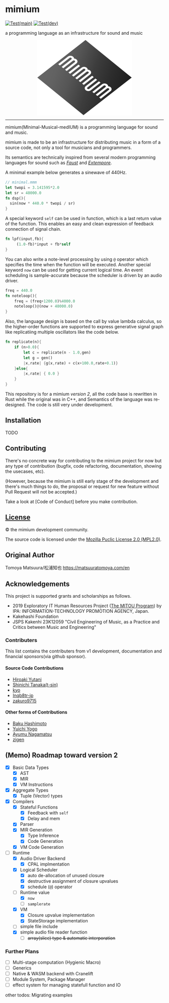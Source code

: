 # mimium 

[![Test(main)](https://github.com/tomoyanonymous/mimium-rs/actions/workflows/ci.yaml/badge.svg?branch=main)](https://github.com/tomoyanonymous/mimium-rs/actions/workflows/ci.yaml) [![Test(dev)](https://github.com/tomoyanonymous/mimium-rs/actions/workflows/ci.yaml/badge.svg?branch=dev)](https://github.com/tomoyanonymous/mimium-rs/actions/workflows/ci.yaml)

a programming language as an infrastructure for sound and music

<p style="display:flex; justify-content:center;">
<img src = "mimium_logo_slant.svg" width="300" alt="An icon of the mimium. The word “mimium” is written in small caps, white letters at an angle on a gray diamond-shaped background with a gradient. The vertical bars of the letters are evenly spaced, making it look like a pedestrian crossing." />
</p>

---

mimium(MInimal-Musical-medIUM) is a programming language for sound and music.

mimium is made to be an infrastructure for distributing music in a form of a source code, not only a tool for musicians and programmers.

Its semantics are technically inspired from several modern programming languages for sound such as *[Faust](https://faust.grame.fr)* and *[Extempore](https://extemporelang.github.io/)*.

A minimal example below generates a sinewave of 440Hz.

```rust
// minimal.mmm
let twopi = 3.141595*2.0
let sr = 48000.0
fn dsp(){
  sin(now * 440.0 * twopi / sr)
}
```

A special keyword `self` can be used in function, which is a last return value of the function.
This enables an easy and clean expression of feedback connection of signal chain.

```rust
fn lpf(input,fb){    
     (1.0-fb)*input + fb*self
}
```

You can also write a note-level processing by using `@` operator which specifies the time when the function will be executed. Another special keyword `now` can be used for getting current logical time.
An event scheduling is sample-accurate because the scheduler is driven by an audio driver.

```rust
freq = 440.0
fn noteloop(){
    freq = (freq+1200.0)%4000.0
    noteloop()@(now + 48000.0)
}
```

Also, the language design is based on the call by value lambda calculus, so the higher-order functions are supported to express generative signal graph like replicatiing multiple oscillators like the code below.

```rust
fn replicate(n){
    if (n>0.0){
        let c = replicate(n - 1.0,gen)
        let g = gen()
        |x,rate| {g(x,rate) + c(x+100.0,rate+0.1)}
    }else{
        |x,rate| { 0.0 }
    }
}
```

This repository is for a mimium *version 2*, all the code base is rewritten in Rust while the original was in C++, and Semantics of the language was re-designed. The code is still very under development.

## Installation

TODO

## Contributing

There's no concrete way for contributing to the mimium project for now but any type of contribution (bugfix, code refactoring, documentation, showing the usecases, etc).

(However, because the mimium is still early stage of the development and there's much things to do, the proposal or request for new feature without Pull Request will not be accepted.)

Take a look at [Code of Conduct] before you make contribution.

## [License](LICENSE)

©️ the mimium development community.

The source code is licensed under the [Mozilla Puclic License 2.0 (MPL2.0)](LICENSE).

## Original Author

Tomoya Matsuura/松浦知也 <https://matsuuratomoya.com/en>

## Acknowledgements

This project is supported grants and scholarships as follows.

- 2019 Exploratory IT Human Resources Project ([The MITOU Program](https://www.ipa.go.jp/jinzai/mitou/portal_index.html)) by IPA: INFORMATION-TECHNOLOGY PROMOTION AGENCY, Japan.
- Kakehashi Foundation
- JSPS Kakenhi 23K12059 "Civil Engineering of Music, as a Practice and Critics between Music and Engineering"

### Contributers

This list contains the contributers from v1 development, documentation and financial sponsors(via github sponsor).

#### Source Code Contributions

- [Hiroaki Yutani](https://github.com/yutannihilation)
- [Shinichi Tanaka(t-sin)](https://github.com/t-sin)
- [kyo](https://github.com/syougikakugenn)
- [Inqb8tr-jp](https://github.com/Inqb8tr-jp)
- [zakuro9715](https://github.com/zakuro9715)

#### Other forms of Contributions

- [Baku Hashimoto](https://baku89.com)
- [Yuichi Yogo](https://github.com/yuichkun)
- [Ayumu Nagamatsu](http://ayumu-nagamatsu.com/)
- [zigen](https://horol.org/)


## (Memo) Roadmap toward version 2

- [x] Basic Data Types
  - [x] AST
  - [x] MIR
  - [x] VM Instructions
- [x] Aggregate Types
  - [x] Tuple (Vector) types
- [x] Compilers
  - [x] Stateful Functions
    - [x] Feedback with `self`
    - [x] Delay and mem
  - [x] Parser
  - [x] MIR Generation
    - [x] Type Inference
    - [x] Code Generation
  - [x] VM Code Generation 
- [ ] Runtime
  - [x] Audio Driver Backend
    - [x] CPAL implmentation
  - [x] Logical Scheduler
    - [x] auto de-allocation of unused closure
    - [x] destructive assignment of closure upvalues
    - [x] schedule (`@`) operator
  - [ ] Runtime value
    - [x] `now`
    - [ ] `samplerate`
  - [x] VM
    - [x] Closure upvalue implementation
    - [x] StateStorage implementation
  - [ ] simple file include
  - [x] simple audio file reader function
    - [ ] ~~array(slice) type & automatic interporation~~

### Further Plans

- [ ] Multi-stage computation (Hygienic Macro)
- [ ] Generics
- [ ] Native & WASM backend with Cranelift
- [ ] Module System, Package Manager
- [ ] effect system for managing statefull function and IO

other todos: Migrating examples